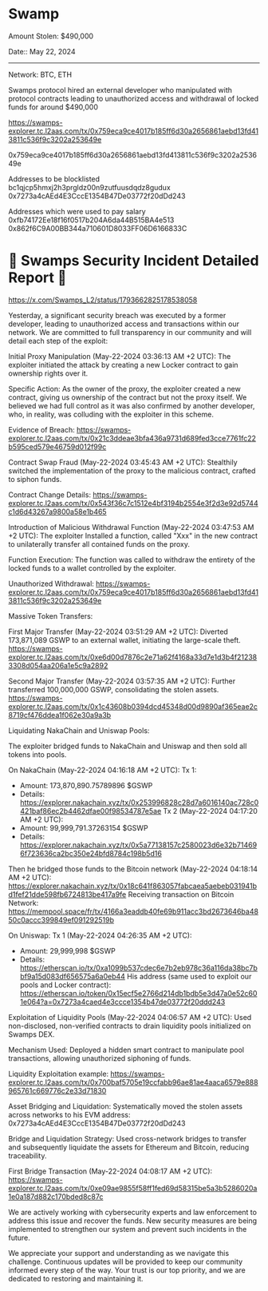 # Swamp

Amount Stolen: $490,000

Date:: May 22, 2024

---

Network: BTC, ETH

Swamps protocol hired an external developer who manipulated with protocol contracts leading to unauthorized access and withdrawal of locked funds for around $490,000


https://swamps-explorer.tc.l2aas.com/tx/0x759eca9ce4017b185ff6d30a2656861aebd13fd413811c536f9c3202a253649e


0x759eca9ce4017b185ff6d30a2656861aebd13fd413811c536f9c3202a253649e

Addresses to be blocklisted
bc1qjcp5hmxj2h3prgldz00n9zutfuusdqdz8gudux
0x7273a4cAEd4E3CccE1354B47De03772f20dDd243

Addresses which were used to pay salary
0xfb74172Ee18f16f0517b204A6da44B515BA4e513
0x862f6C9A00BB344a710601D8033FF06D6166833C






# 🚨 Swamps Security Incident Detailed Report 🚨

https://x.com/Swamps_L2/status/1793662825178538058

Yesterday, a significant security breach was executed by a former developer, leading to unauthorized access and transactions within our network. We are committed to full transparency in our community and will detail each step of the exploit:

Initial Proxy Manipulation (May-22-2024 03:36:13 AM +2 UTC): The exploiter initiated the attack by creating a new Locker contract to gain ownership rights over it.

Specific Action: As the owner of the proxy, the exploiter created a new contract, giving us ownership of the contract but not the proxy itself. We believed we had full control as it was also confirmed by another developer, who, in reality, was colluding with the exploiter in this scheme.

Evidence of Breach: https://swamps-explorer.tc.l2aas.com/tx/0x21c3ddeae3bfa436a9731d689fed3cce7761fc22b595ced579e46759d012f99c

Contract Swap Fraud (May-22-2024 03:45:43 AM +2 UTC): Stealthily switched the implementation of the proxy to the malicious contract, crafted to siphon funds.

Contract Change Details: https://swamps-explorer.tc.l2aas.com/tx/0x543f36c7c1512e4bf3194b2554e3f2d3e92d5744c1d6d43267a9800a58e1b465

Introduction of Malicious Withdrawal Function (May-22-2024 03:47:53 AM +2 UTC): The exploiter Installed a function, called "Xxx" in the new contract to unilaterally transfer all contained funds on the proxy.

Function Execution: The function was called to withdraw the entirety of the locked funds to a wallet controlled by the exploiter.

Unauthorized Withdrawal: https://swamps-explorer.tc.l2aas.com/tx/0x759eca9ce4017b185ff6d30a2656861aebd13fd413811c536f9c3202a253649e

Massive Token Transfers:

First Major Transfer (May-22-2024 03:51:29 AM +2 UTC): 
Diverted 173,871,089 GSWP to an external wallet, initiating the large-scale theft.
https://swamps-explorer.tc.l2aas.com/tx/0xe6d00d7876c2e71a62f4168a33d7e1d3b4f212383308d054aa206a1e5c9a2892

Second Major Transfer (May-22-2024 03:57:35 AM +2 UTC): 
Further transferred 100,000,000 GSWP, consolidating the stolen assets.
https://swamps-explorer.tc.l2aas.com/tx/0x1c43608b0394dcd45348d00d9890af365eae2c8719cf476ddea1f062e30a9a3b

Liquidating NakaChain and Uniswap Pools:

The exploiter bridged funds to NakaChain and Uniswap and then sold all tokens into pools.

On NakaChain (May-22-2024 04:16:18 AM +2 UTC):
Tx 1:
- Amount: 173,870,890.75789896 $GSWP
- Details: https://explorer.nakachain.xyz/tx/0x253996828c28d7a6016140ac728c0421baf86ec2b4462dfae00f98534787e5ae
Tx 2 (May-22-2024 04:17:20 AM +2 UTC):
- Amount: 99,999,791.37263154 $GSWP
- Details: https://explorer.nakachain.xyz/tx/0x5a77138157c2580023d6e32b714696f723636ca2bc350e24bfd8784c198b5d16

Then he bridged those funds to the Bitcoin network (May-22-2024 04:18:14 AM +2 UTC):
https://explorer.nakachain.xyz/tx/0x18c641f863057fabcaea5aebeb031941bd1fef21dde598fb6724813be417a9fe
Receiving transaction on Bitcoin Network: https://mempool.space/fr/tx/4166a3eaddb40fe69b911acc3bd2673646ba4850c0accc399849ef091292519b

On Uniswap:
Tx 1 (May-22-2024 04:26:35 AM +2 UTC):
- Amount: 29,999,998 $GSWP
- Details: https://etherscan.io/tx/0xa1099b537cdec6e7b2eb978c36a116da38bc7bbf9a15d083df656575a6a0eb44
His address (same used to exploit our pools and Locker contract): https://etherscan.io/token/0x15ecf5e2766d214db1bdb5e3d47a0e52c601e064?a=0x7273a4caed4e3ccce1354b47de03772f20ddd243

Exploitation of Liquidity Pools (May-22-2024 04:06:57 AM +2 UTC): Used non-disclosed, non-verified contracts to drain liquidity pools initialized on Swamps DEX.

Mechanism Used: Deployed a hidden smart contract to manipulate pool transactions, allowing unauthorized siphoning of funds.

Liquidity Exploitation example: https://swamps-explorer.tc.l2aas.com/tx/0x700baf5705e19ccfabb96ae81ae4aaca6579e888965761c669776c2e33d71830

Asset Bridging and Liquidation: Systematically moved the stolen assets across networks to his EVM address: 0x7273a4cAEd4E3CccE1354B47De03772f20dDd243

Bridge and Liquidation Strategy: Used cross-network bridges to transfer and subsequently liquidate the assets for Ethereum and Bitcoin, reducing traceability.

First Bridge Transaction (May-22-2024 04:08:17 AM +2 UTC): https://swamps-explorer.tc.l2aas.com/tx/0xe09ae9855f58ff1fed69d58315be5a3b5286020a1e0a187d882c170bded8c87c

We are actively working with cybersecurity experts and law enforcement to address this issue and recover the funds. New security measures are being implemented to strengthen our system and prevent such incidents in the future.

We appreciate your support and understanding as we navigate this challenge. Continuous updates will be provided to keep our community informed every step of the way. Your trust is our top priority, and we are dedicated to restoring and maintaining it.
